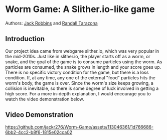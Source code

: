 # Worm Game: A Slither.io-like game

Authors: [Jack Robbins](https://github.com/jackr276) and [Randall Tarazona](https://github.com/Randall543)

## Introduction
Our project idea came from webgame slither.io, which was very popular in the mid-2010s. Just like in slither.io, the player starts off as a worm, or snake, and the goal of the game is to consume particles using the worm. As particles are consumed, the snake grows in length and your score goes up. There is no specific victory condition for the game, but there is a loss condition. If, at any time, any one of the external "food" particles hits the worm's body, the game is over. Since the worm's size keeps growing, a collision is inevitable, so there is some degree of luck involved in getting a high score. For a more in-depth explanation, I would encourage you to watch the video demonstration below.

## Video Demonstration
https://github.com/jackr276/Worm-Game/assets/113046361/1d766686-6bb2-4cc2-b8f6-1815e02cca02

